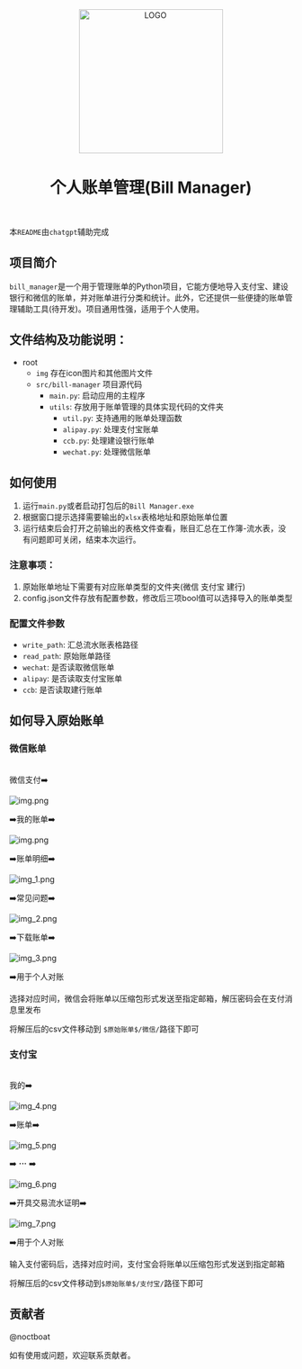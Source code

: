 <div align=center>
<img alt="LOGO" src=img/icon/icon.svg  height="256" />

# 个人账单管理(Bill Manager)
<br>
</div>

本`README`由`chatgpt`辅助完成

## 项目简介

`bill_manager`是一个用于管理账单的Python项目，它能方便地导入支付宝、建设银行和微信的账单，并对账单进行分类和统计。此外，它还提供一些便捷的账单管理辅助工具(待开发)。项目通用性强，适用于个人使用。


## 文件结构及功能说明：
- root
  - `img` 存在icon图片和其他图片文件
  - `src/bill-manager` 项目源代码
    - `main.py`: 启动应用的主程序
    - `utils`: 存放用于账单管理的具体实现代码的文件夹
      - `util.py`: 支持通用的账单处理函数
      - `alipay.py`: 处理支付宝账单
      - `ccb.py`: 处理建设银行账单
      - `wechat.py`: 处理微信账单



## 如何使用
1. 运行`main.py`或者启动打包后的`Bill Manager.exe`
2. 根据窗口提示选择需要输出的`xlsx`表格地址和原始账单位置
3. 运行结束后会打开之前输出的表格文件查看，账目汇总在工作簿-流水表，没有问题即可关闭，结束本次运行。

### 注意事项：

1. 原始账单地址下需要有对应账单类型的文件夹(微信 支付宝 建行)
2. config.json文件存放有配置参数，修改后三项bool值可以选择导入的账单类型

### 配置文件参数

- `write_path`: 汇总流水账表格路径
- `read_path`: 原始账单路径
- `wechat`: 是否读取微信账单
- `alipay`: 是否读取支付宝账单
- `ccb`: 是否读取建行账单

## 如何导入原始账单
### 微信账单
<br>
微信支付➡️

![img.png](img/img_1.png)

➡️我的账单➡️

![img.png](img/img_2.png)

➡️账单明细➡️

![img_1.png](img/img_3.png)

➡️常见问题➡️

![img_2.png](img/img_4.png)

➡️下载账单➡️

![img_3.png](img/img_5.png)

➡️用于个人对账

选择对应时间，微信会将账单以压缩包形式发送至指定邮箱，解压密码会在支付消息里发布

将解压后的csv文件移动到 `$原始账单$/微信/`路径下即可

### 支付宝
<br>
我的➡️

![img_4.png](img/img_6.png)

➡️账单➡️

![img_5.png](img/img_7.png)

➡️ **···** ➡️

![img_6.png](img/img_8.png)

➡️开具交易流水证明➡️

![img_7.png](img/img_9.png)

➡️用于个人对账

输入支付密码后，选择对应时间，支付宝会将账单以压缩包形式发送到指定邮箱

将解压后的csv文件移动到`$原始账单$/支付宝/`路径下即可

## 贡献者
@noctboat

如有使用或问题，欢迎联系贡献者。
